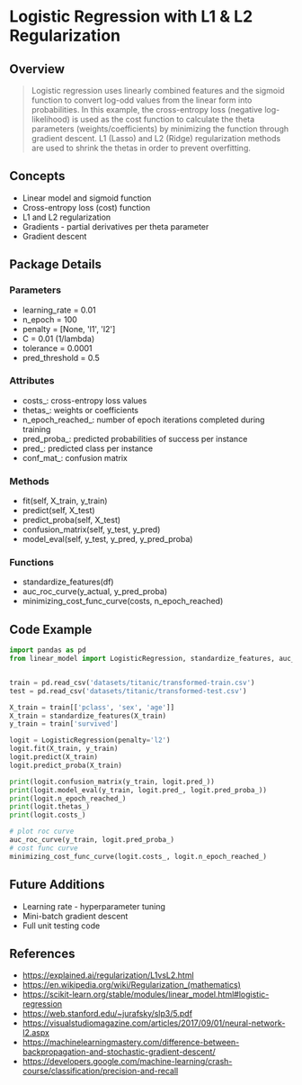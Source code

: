 # Logistic Regression with L1 & L2 Regularization

## Overview

> Logistic regression uses linearly combined features and the sigmoid function to convert 
> log-odd values from the linear form into probabilities. In this example, the cross-entropy loss 
> (negative log-likelihood) is used as the cost function to calculate the theta parameters 
> (weights/coefficients) by minimizing the function through gradient descent. L1 (Lasso) 
> and L2 (Ridge) regularization methods are used to shrink the thetas in order to 
> prevent overfitting.


## Concepts

* Linear model and sigmoid function
* Cross-entropy loss (cost) function
* L1 and L2 regularization
* Gradients - partial derivatives per theta parameter
* Gradient descent


## Package Details

### Parameters
* learning_rate = 0.01
* n_epoch = 100
* penalty = [None, 'l1', 'l2']
* C = 0.01 (1/lambda)
* tolerance = 0.0001
* pred_threshold = 0.5

### Attributes
* costs_: cross-entropy loss values
* thetas_: weights or coefficients
* n_epoch_reached_: number of epoch iterations completed during training
* pred_proba_: predicted probabilities of success per instance
* pred_: predicted class per instance
* conf_mat_: confusion matrix

### Methods
* fit(self, X_train, y_train)
* predict(self, X_test)
* predict_proba(self, X_test)
* confusion_matrix(self, y_test, y_pred)
* model_eval(self, y_test, y_pred, y_pred_proba)

### Functions
* standardize_features(df)
* auc_roc_curve(y_actual, y_pred_proba)
* minimizing_cost_func_curve(costs, n_epoch_reached)


## Code Example

```python
import pandas as pd
from linear_model import LogisticRegression, standardize_features, auc_roc_curve, minimizing_cost_func_curve


train = pd.read_csv('datasets/titanic/transformed-train.csv')
test = pd.read_csv('datasets/titanic/transformed-test.csv')

X_train = train[['pclass', 'sex', 'age']]
X_train = standardize_features(X_train)
y_train = train['survived']

logit = LogisticRegression(penalty='l2')
logit.fit(X_train, y_train)
logit.predict(X_train)
logit.predict_proba(X_train)

print(logit.confusion_matrix(y_train, logit.pred_))
print(logit.model_eval(y_train, logit.pred_, logit.pred_proba_))
print(logit.n_epoch_reached_)
print(logit.thetas_)
print(logit.costs_)

# plot roc curve
auc_roc_curve(y_train, logit.pred_proba_)
# cost func curve
minimizing_cost_func_curve(logit.costs_, logit.n_epoch_reached_)
```

## Future Additions
* Learning rate - hyperparameter tuning 
* Mini-batch gradient descent
* Full unit testing code


## References
* https://explained.ai/regularization/L1vsL2.html
* https://en.wikipedia.org/wiki/Regularization_(mathematics)
* https://scikit-learn.org/stable/modules/linear_model.html#logistic-regression
* https://web.stanford.edu/~jurafsky/slp3/5.pdf
* https://visualstudiomagazine.com/articles/2017/09/01/neural-network-l2.aspx
* https://machinelearningmastery.com/difference-between-backpropagation-and-stochastic-gradient-descent/
* https://developers.google.com/machine-learning/crash-course/classification/precision-and-recall
